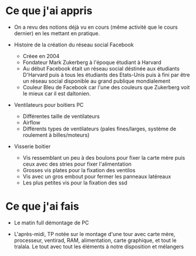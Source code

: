 # Ce que j'ai appris
- On a revu des notions déjà vu en cours (même activité que le cours dernier) en les mettant en pratique.

- Histoire de la création du réseau social Facebook
    - Créee en 2004
    - Fondateur Mark Zukerberg à l'époque étudiant à Harvard
    - Au début Facebook était un réseau social déstinée aux étudiants D'Harvard puis à tous les étudiants des Etats-Unis puis à fini par être un réseau social disponible au grand publique mondialement
    - Couleur Bleu de Facebook car l'une des couleurs que Zukerberg voit le mieux car il est daltonien.

- Ventilateurs pour boitiers PC
    - Différentes taille de ventilateurs
    - Airflow
    - Différents types de ventilateurs (pales fines/larges, système de roulement à billes/moteurs)

- Visserie boitier 
    - Vis ressemblant un peu à des boulons pour fixer la carte mère puis ceux avec des stries pour fixer l'alimentation
    - Grosses vis plates pour la fixation des ventilos
    - Vis avec un gros embout pour fermer les panneaux latéreaux
    - Les plus petites vis pour la fixation des ssd

# Ce que j'ai fais
- Le matin full démontage de PC

- L'après-midi, TP notée sur le montage d'une tour avec carte mère, processeur, ventirad, RAM, alimentation, carte graphique, et tout le tralala. Le tout avec tout les éléments à notre disposition et mélangers